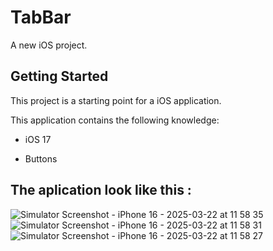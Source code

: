 # TabBar
A new iOS project.

## Getting Started

This project is a starting point for a iOS application.

This application contains the following knowledge:

- iOS 17

- Buttons

## The aplication look like this :
![Simulator Screenshot - iPhone 16 - 2025-03-22 at 11 58 35](https://github.com/user-attachments/assets/43f5d7b6-1046-45b4-b046-c4c86d584e93)
![Simulator Screenshot - iPhone 16 - 2025-03-22 at 11 58 31](https://github.com/user-attachments/assets/78afe5ee-d174-42ae-91ee-950247744e57)
![Simulator Screenshot - iPhone 16 - 2025-03-22 at 11 58 27](https://github.com/user-attachments/assets/3e102c06-187e-4780-99a8-e83c797a73d8)
